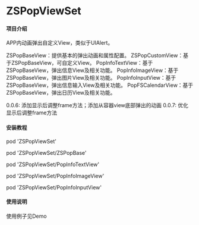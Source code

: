 # ZSPopViewSet

#### 项目介绍

APP内动画弹出自定义View，类似于UIAlert。

ZSPopBaseView：提供基本的弹出动画和属性配置。
ZSPopCustomView：基于ZSPopBaseView，可自定义View。
PopInfoTextView：基于ZSPopBaseView，弹出信息View及相关功能。
PopInfoImageView：基于ZSPopBaseView，弹出图片View及相关功能。
PopInfoInputView：基于ZSPopBaseView，弹出信息输入View及相关功能。
PopFSCalendarView：基于ZSPopBaseView，弹出日历View及相关功能。

0.0.6: 添加显示后调整frame方法；添加从容器view底部弹出的动画
0.0.7: 优化显示后调整frame方法

#### 安装教程

pod 'ZSPopViewSet'

pod 'ZSPopViewSet/ZSPopBase'

pod 'ZSPopViewSet/PopInfoTextView'

pod 'ZSPopViewSet/PopInfoImageView'

pod 'ZSPopViewSet/PopInfoInputView'


#### 使用说明

使用例子见Demo

